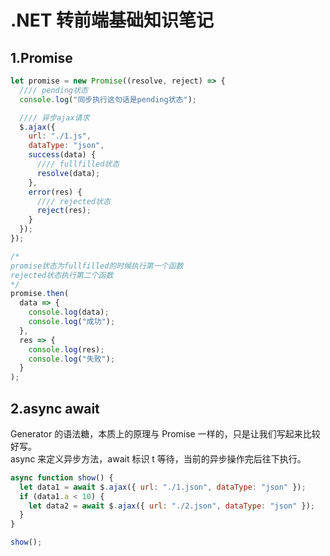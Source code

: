 # .NET 转前端基础知识笔记

## 1.Promise

```javascript
let promise = new Promise((resolve, reject) => {
  //// pending状态
  console.log("同步执行这句话是pending状态");

  //// 异步ajax请求
  $.ajax({
    url: "./1.js",
    dataType: "json",
    success(data) {
      //// fullfilled状态
      resolve(data);
    },
    error(res) {
      //// rejected状态
      reject(res);
    }
  });
});

/* 
promise状态为fullfilled的时候执行第一个函数
rejected状态执行第二个函数
*/
promise.then(
  data => {
    console.log(data);
    console.log("成功");
  },
  res => {
    console.log(res);
    console.log("失败");
  }
);
```

## 2.async await

Generator 的语法糖，本质上的原理与 Promise 一样的，只是让我们写起来比较好写。  
async 来定义异步方法，await 标识 t 等待，当前的异步操作完后往下执行。

```javascript
async function show() {
  let data1 = await $.ajax({ url: "./1.json", dataType: "json" });
  if (data1.a < 10) {
    let data2 = await $.ajax({ url: "./2.json", dataType: "json" });
  }
}

show();
```
